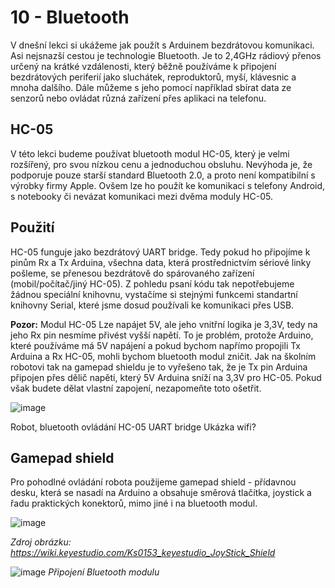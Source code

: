 # 10 - Bluetooth

V dnešní lekci si ukážeme jak použít s Arduinem bezdrátovou komunikaci. Asi nejsnazší cestou je technologie Bluetooth. Je to 2,4GHz rádiový přenos určený na krátké vzdálenosti, který běžně používáme k připojení bezdrátových periferií jako sluchátek, reproduktorů, myší, klávesnic a mnoha dalšího. Dále můžeme s jeho pomocí například sbírat data ze senzorů nebo ovládat různá zařízení přes aplikaci na telefonu.

## HC-05
V této lekci budeme používat bluetooth modul HC-05, který je velmi rozšířený, pro svou nízkou cenu a jednoduchou obsluhu. Nevýhoda je, že podporuje pouze starší standard Bluetooth 2.0, a proto není kompatibilní s výrobky firmy Apple. Ovšem lze ho použít ke komunikaci s telefony Android, s notebooky či nevázat komunikaci mezi dvěma moduly HC-05.

## Použití
HC-05 funguje jako bezdrátový UART bridge. Tedy pokud ho připojíme k pinům Rx a Tx Arduina, všechna data, která prostřednictvím sériové linky pošleme, se přenesou bezdrátově do spárovaného zařízení (mobil/počítač/jiný HC-05). Z pohledu psaní kódu tak nepotřebujeme žádnou speciální knihovnu, vystačíme si stejnými funkcemi standartní knihovny Serial, které jsme dosud používali ke komunikaci přes USB.

**Pozor:** Modul HC-05 Lze napájet 5V, ale jeho vnitřní logika je 3,3V, tedy na jeho Rx pin nesmíme přivést vyšší napětí. To je problém, protože Arduino, které používáme má 5V napájení a pokud bychom napřímo propojili Tx Arduina a Rx HC-05, mohli bychom bluetooth modul zničit. Jak na školním robotovi tak na gamepad shieldu je to vyřešeno tak, že je Tx pin Arduina připojen přes dělič napětí, který 5V Arduina sníží na 3,3V pro HC-05. Pokud však budete dělat vlastní zapojení, nezapomeňte toto ošetřit.

![image](https://github.com/user-attachments/assets/9278e36b-f683-4ed7-9d53-2fb4cdef2cd3)


Robot, bluetooth ovládání HC-05 UART bridge
Ukázka wifi?


## Gamepad shield
Pro pohodlné ovládání robota použijeme gamepad shield - přídavnou desku, která se nasadí na Arduino a obsahuje směrová tlačítka, joystick a řadu praktických konektorů, mimo jiné i na bluetooth modul.

![image](https://github.com/user-attachments/assets/69af4cfa-465f-42e0-b98b-f747f3309a82)

*Zdroj obrázku: https://wiki.keyestudio.com/Ks0153_keyestudio_JoyStick_Shield*

![image](https://github.com/user-attachments/assets/f425f131-3c2a-4fcb-ac9d-26fef8bae476)
*Připojení Bluetooth modulu*


